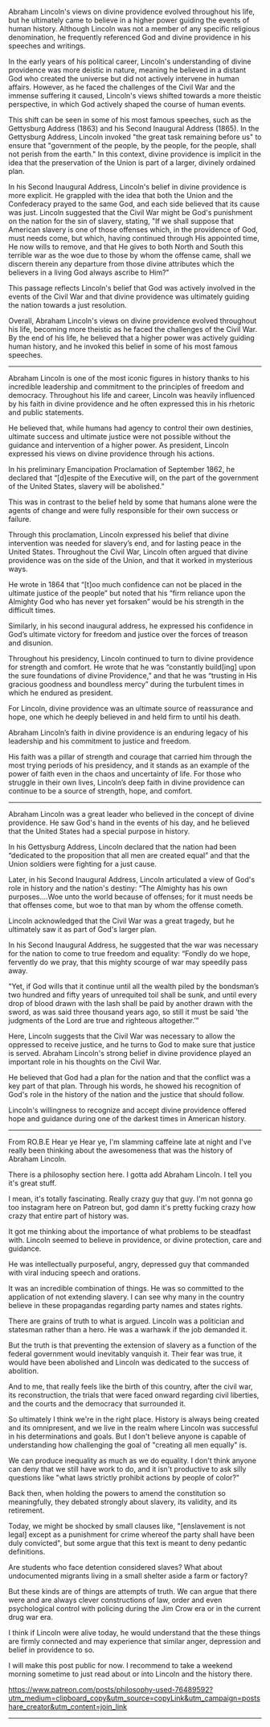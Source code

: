 Abraham Lincoln's views on divine providence evolved throughout his life, but he ultimately came to believe in a higher power guiding the events of human history. Although Lincoln was not a member of any specific religious denomination, he frequently referenced God and divine providence in his speeches and writings.

In the early years of his political career, Lincoln's understanding of divine providence was more deistic in nature, meaning he believed in a distant God who created the universe but did not actively intervene in human affairs. However, as he faced the challenges of the Civil War and the immense suffering it caused, Lincoln's views shifted towards a more theistic perspective, in which God actively shaped the course of human events.

This shift can be seen in some of his most famous speeches, such as the Gettysburg Address (1863) and his Second Inaugural Address (1865). In the Gettysburg Address, Lincoln invoked "the great task remaining before us" to ensure that "government of the people, by the people, for the people, shall not perish from the earth." In this context, divine providence is implicit in the idea that the preservation of the Union is part of a larger, divinely ordained plan.

In his Second Inaugural Address, Lincoln's belief in divine providence is more explicit. He grappled with the idea that both the Union and the Confederacy prayed to the same God, and each side believed that its cause was just. Lincoln suggested that the Civil War might be God's punishment on the nation for the sin of slavery, stating, "If we shall suppose that American slavery is one of those offenses which, in the providence of God, must needs come, but which, having continued through His appointed time, He now wills to remove, and that He gives to both North and South this terrible war as the woe due to those by whom the offense came, shall we discern therein any departure from those divine attributes which the believers in a living God always ascribe to Him?"

This passage reflects Lincoln's belief that God was actively involved in the events of the Civil War and that divine providence was ultimately guiding the nation towards a just resolution.

Overall, Abraham Lincoln's views on divine providence evolved throughout his life, becoming more theistic as he faced the challenges of the Civil War. By the end of his life, he believed that a higher power was actively guiding human history, and he invoked this belief in some of his most famous speeches.

<hr/>

Abraham Lincoln is one of the most iconic figures in history thanks to his incredible leadership and commitment to the principles of freedom and democracy. Throughout his life and career, Lincoln was heavily influenced by his faith in divine providence and he often expressed this in his rhetoric and public statements.

He believed that, while humans had agency to control their own destinies, ultimate success and ultimate justice were not possible without the guidance and intervention of a higher power. As president, Lincoln expressed his views on divine providence through his actions.

In his preliminary Emancipation Proclamation of September 1862, he declared that “[d]espite of the Executive will, on the part of the government of the United States, slavery will be abolished.”

This was in contrast to the belief held by some that humans alone were the agents of change and were fully responsible for their own success or failure.

Through this proclamation, Lincoln expressed his belief that divine intervention was needed for slavery’s end, and for lasting peace in the United States. Throughout the Civil War, Lincoln often argued that divine providence was on the side of the Union, and that it worked in mysterious ways.

He wrote in 1864 that “[t]oo much confidence can not be placed in the ultimate justice of the people” but noted that his “firm reliance upon the Almighty God who has never yet forsaken” would be his strength in the difficult times.

Similarly, in his second inaugural address, he expressed his confidence in God’s ultimate victory for freedom and justice over the forces of treason and disunion.

Throughout his presidency, Lincoln continued to turn to divine providence for strength and comfort. He wrote that he was “constantly build[ing] upon the sure foundations of divine Providence,” and that he was “trusting in His gracious goodness and boundless mercy” during the turbulent times in which he endured as president.

For Lincoln, divine providence was an ultimate source of reassurance and hope, one which he deeply believed in and held firm to until his death.

Abraham Lincoln’s faith in divine providence is an enduring legacy of his leadership and his commitment to justice and freedom.

His faith was a pillar of strength and courage that carried him through the most trying periods of his presidency, and it stands as an example of the power of faith even in the chaos and uncertainty of life. For those who struggle in their own lives, Lincoln’s deep faith in divine providence can continue to be a source of strength, hope, and comfort.

---

Abraham Lincoln was a great leader who believed in the concept of divine providence. He saw God's hand in the events of his day, and he believed that the United States had a special purpose in history.

In his Gettysburg Address, Lincoln declared that the nation had been “dedicated to the proposition that all men are created equal” and that the Union soldiers were fighting for a just cause.

Later, in his Second Inaugural Address, Lincoln articulated a view of God's role in history and the nation's destiny: “The Almighty has his own purposes….Woe unto the world because of offenses; for it must needs be that offenses come, but woe to that man by whom the offense cometh.

Lincoln acknowledged that the Civil War was a great tragedy, but he ultimately saw it as part of God's larger plan.

In his Second Inaugural Address, he suggested that the war was necessary for the nation to come to true freedom and equality: “Fondly do we hope, fervently do we pray, that this mighty scourge of war may speedily pass away.

"Yet, if God wills that it continue until all the wealth piled by the bondsman’s two hundred and fifty years of unrequited toil shall be sunk, and until every drop of blood drawn with the lash shall be paid by another drawn with the sword, as was said three thousand years ago, so still it must be said 'the judgments of the Lord are true and righteous altogether.’”

Here, Lincoln suggests that the Civil War was necessary to allow the oppressed to receive justice, and he turns to God to make sure that justice is served. Abraham Lincoln's strong belief in divine providence played an important role in his thoughts on the Civil War.

He believed that God had a plan for the nation and that the conflict was a key part of that plan. Through his words, he showed his recognition of God's role in the history of the nation and the justice that should follow.

Lincoln's willingness to recognize and accept divine providence offered hope and guidance during one of the darkest times in American history.

---

From RO.B.E
Hear ye Hear ye, I'm slamming caffeine late at night and I've really been thinking about the awesomeness that was the history of Abraham Lincoln.

There is a philosophy section here. I gotta add Abraham Lincoln. I tell you it's great stuff.

I mean, it's totally fascinating. Really crazy guy that guy. I'm not gonna go too instagram here on Patreon but, god damn it's pretty fucking crazy how crazy that entire part of history was.

It got me thinking about the importance of what problems to be steadfast with. Lincoln seemed to believe in providence, or divine protection, care and guidance.

He was intellectually purposeful, angry, depressed guy that commanded with viral inducing speech and orations.

It was an incredible combination of things. He was so committed to the application of not extending slavery. I can see why many in the country believe in these propagandas regarding party names and states rights.

There are grains of truth to what is argued. Lincoln was a politician and statesman rather than a hero. He was a warhawk if the job demanded it.

But the truth is that preventing the extension of slavery as a function of the federal government would inevitably vanquish it. Their fear was true, it would have been abolished and Lincoln was dedicated to the success of abolition.

And to me, that really feels like the birth of this country, after the civil war, its reconstruction, the trials that were faced onward regarding civil liberties, and the courts and the democracy that surrounded it.

So ultimately I think we're in the right place. History is always being created and its omnipresent, and we live in the realm where Lincoln was successful in his determinations and goals. But I don't believe anyone is capable of understanding how challenging the goal of "creating all men equally" is.

We can produce inequality as much as we do equality. I don't think anyone can deny that we still have work to do, and it isn't productive to ask silly questions like "what laws strictly prohibit actions by people of color?"

Back then, when holding the powers to amend the constitution so meaningfully, they debated strongly about slavery, its validity, and its retirement.

Today, we might be shocked by small clauses like, "[enslavement is not legal] except as a punishment for crime whereof the party shall have been duly convicted", but some argue that this text is meant to deny pedantic definitions.

Are students who face detention considered slaves? What about undocumented migrants living in a small shelter aside a farm or factory?

But these kinds are of things are attempts of truth. We can argue that there were and are always clever constructions of law, order and even psychological control with policing during the Jim Crow era or in the current drug war era.

I think if Lincoln were alive today, he would understand that the these things are firmly connected and may experience that similar anger, depression and belief in providence to so.

I will make this post public for now. I recommend to take a weekend morning sometime to just read about or into Lincoln and the history there.

https://www.patreon.com/posts/philosophy-used-76489592?utm_medium=clipboard_copy&utm_source=copyLink&utm_campaign=postshare_creator&utm_content=join_link

---
